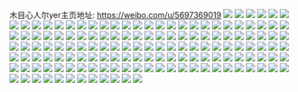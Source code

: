 木目心人尔yer主页地址: https://weibo.com/u/5697369019 
![](https://wx4.sinaimg.cn/mw2000/006dzzWHly1h9jhfs3hlqj30tz14045a.jpg) 
![](https://wx4.sinaimg.cn/mw2000/006dzzWHly1h9jhg0icknj31o0280u0x.jpg) 
![](https://wx4.sinaimg.cn/mw2000/006dzzWHly1h9805qal08j31o0280x6p.jpg) 
![](https://wx4.sinaimg.cn/mw2000/006dzzWHly1h8yy8u5hmtj30wf1n1142.jpg) 
![](https://wx4.sinaimg.cn/mw2000/006dzzWHly1h8yy8urk7zj30tp12jnid.jpg) 
![](https://wx4.sinaimg.cn/mw2000/006dzzWHly1h8t1m6f23cj30tz149dum.jpg) 
![](https://wx4.sinaimg.cn/mw2000/006dzzWHly1h8t1m9auewj31ny285e82.jpg) 
![](https://wx4.sinaimg.cn/mw2000/006dzzWHly1h8t1m9taajj30tz148wv7.jpg) 
![](https://wx4.sinaimg.cn/mw2000/006dzzWHly1h8e7va96gtj30tu13ugtc.jpg) 
![](https://wx4.sinaimg.cn/mw2000/006dzzWHly1h8202rfznxj30zk1bfb29.jpg) 
![](https://wx4.sinaimg.cn/mw2000/006dzzWHly1h7ysva1fa0j3190280qv5.jpg) 
![](https://wx4.sinaimg.cn/mw2000/006dzzWHly1h7qtv7g85yj30uo140tmj.jpg) 
![](https://wx4.sinaimg.cn/mw2000/006dzzWHly1h6ze1pynuqj31ny280x6p.jpg) 
![](https://wx4.sinaimg.cn/mw2000/006dzzWHly1h6sgfdqs4tj31ny280as1.jpg) 
![](https://wx4.sinaimg.cn/mw2000/006dzzWHly1h6sgf1vzb4j31ny280qv6.jpg) 
![](https://wx4.sinaimg.cn/mw2000/006dzzWHly1h6sgff71ntj33402c0hdt.jpg) 
![](https://wx4.sinaimg.cn/mw2000/006dzzWHly1h6r9rk382uj3340340he3.jpg) 
![](https://wx4.sinaimg.cn/mw2000/006dzzWHly1h6r9rp82dyj3340340x6s.jpg) 
![](https://wx4.sinaimg.cn/mw2000/006dzzWHly1h6i1y6ovkgj31400tzh0u.jpg) 
![](https://wx4.sinaimg.cn/mw2000/006dzzWHly1h67meuie38j30u00u00xs.jpg) 
![](https://wx4.sinaimg.cn/mw2000/006dzzWHly1h67mf9zwp4j33402c04qr.jpg) 
![](https://wx4.sinaimg.cn/mw2000/006dzzWHly1h61uabnbk6j31400u03yi.jpg) 
![](https://wx4.sinaimg.cn/mw2000/006dzzWHly1h61ucm1fkxj33403407wn.jpg) 
![](https://wx4.sinaimg.cn/mw2000/006dzzWHly1h61ua9p944j31y02lcqv6.jpg) 
![](https://wx4.sinaimg.cn/mw2000/006dzzWHly1h5xy42i0m0j31xy2lchdu.jpg) 
![](https://wx4.sinaimg.cn/mw2000/006dzzWHly1h5xy47k29tj31xy2lcx6q.jpg) 
![](https://wx4.sinaimg.cn/mw2000/006dzzWHly1h5xy4ffcq9j31xy2lchdc.jpg) 
![](https://wx4.sinaimg.cn/mw2000/006dzzWHly1h5opkxkvc4j31xy2lcb2b.jpg) 
![](https://wx4.sinaimg.cn/mw2000/006dzzWHly1h5opl2v7ozj31xy2lce83.jpg) 
![](https://wx4.sinaimg.cn/mw2000/006dzzWHly1h5opjmqhzoj31xy2lcqv7.jpg) 
![](https://wx4.sinaimg.cn/mw2000/006dzzWHly1h5opm8wzesj315y1s77wh.jpg) 
![](https://wx4.sinaimg.cn/mw2000/006dzzWHly1h5hlzzhardj31ho1zkb29.jpg) 
![](https://wx4.sinaimg.cn/mw2000/006dzzWHly1h5f6pimepij31hm1zkhdt.jpg) 
![](https://wx4.sinaimg.cn/mw2000/006dzzWHly1h5f6q92rxsj31hm1zkkjl.jpg) 
![](https://wx4.sinaimg.cn/mw2000/006dzzWHly1h5f6qfat20j31hm1zkhdt.jpg) 
![](https://wx4.sinaimg.cn/mw2000/006dzzWHly1h5f6o68q0vj31hm1zke81.jpg) 
![](https://wx4.sinaimg.cn/mw2000/006dzzWHly1h57f8879imj32c0340b2a.jpg) 
![](https://wx4.sinaimg.cn/mw2000/006dzzWHly1h55iizmwj8j33402c0u0x.jpg) 
![](https://wx4.sinaimg.cn/mw2000/006dzzWHly1h4umowhyacj31hm1zgkjo.jpg) 
![](https://wx4.sinaimg.cn/mw2000/006dzzWHly1h4s1ozlnpyj31zk1zkx6q.jpg) 
![](https://wx4.sinaimg.cn/mw2000/006dzzWHly1h4s1p14jxhj31zk1hvnpd.jpg) 
![](https://wx4.sinaimg.cn/mw2000/006dzzWHly1h4s1p2mz45j31hm1zkkjl.jpg) 
![](https://wx4.sinaimg.cn/mw2000/006dzzWHly1h4s1oxb91wj31hm1zkkjm.jpg) 
![](https://wx4.sinaimg.cn/mw2000/006dzzWHly1h4s1p48ildj31hm1zku0x.jpg) 
![](https://wx4.sinaimg.cn/mw2000/006dzzWHly1h4s1p5rvssj31hm1zknpd.jpg) 
![](https://wx4.sinaimg.cn/mw2000/006dzzWHly1h4nphc9ddhj30wi11y7e8.jpg) 
![](https://wx4.sinaimg.cn/mw2000/006dzzWHly1h35gc93da3j32c0340x6s.jpg) 
![](https://wx4.sinaimg.cn/mw2000/006dzzWHly1h35gc24vaij30lc0sgn65.jpg) 
![](https://wx4.sinaimg.cn/mw2000/006dzzWHly1h316x3os0vj31bs1zu4k5.jpg) 
![](https://wx4.sinaimg.cn/mw2000/006dzzWHly1h316x2hbbrj30u013y7er.jpg) 
![](https://wx4.sinaimg.cn/mw2000/006dzzWHly1h1xkcxk4dfj30u01407kl.jpg) 
![](https://wx4.sinaimg.cn/mw2000/006dzzWHly1h1xkcwsm2nj31be1bdqv5.jpg) 
![](https://wx4.sinaimg.cn/mw2000/006dzzWHly1h1t029lji5j32c0340b2b.jpg) 
![](https://wx4.sinaimg.cn/mw2000/006dzzWHly1h1ar7r0g6wj30vg15swjm.jpg) 
![](https://wx4.sinaimg.cn/mw2000/006dzzWHly1h1ar7rdfdwj30u00u0tes.jpg) 
![](https://wx4.sinaimg.cn/mw2000/006dzzWHly1h0z6ie39nyj30vg1n6n3v.jpg) 
![](https://wx4.sinaimg.cn/mw2000/006dzzWHly1h0pc9dcx5kj320s20snph.jpg) 
![](https://wx4.sinaimg.cn/mw2000/006dzzWHly1h0itmday67j30u014017c.jpg) 
![](https://wx4.sinaimg.cn/mw2000/006dzzWHly1h0itmcfi8sj31lw1lw1ky.jpg) 
![](https://wx4.sinaimg.cn/mw2000/006dzzWHly1h0itmf1t09j31mg1mghdu.jpg) 
![](https://wx4.sinaimg.cn/mw2000/006dzzWHly1h0hdsltyn0j30u0140qct.jpg) 
![](https://wx4.sinaimg.cn/mw2000/006dzzWHly1h0czbvgf65j30u014e49e.jpg) 
![](https://wx4.sinaimg.cn/mw2000/006dzzWHly1gz833myvmqj33402c01kz.jpg) 
![](https://wx4.sinaimg.cn/mw2000/006dzzWHly1gyyt0txwl8j30mi0u0tj5.jpg) 
![](https://wx4.sinaimg.cn/mw2000/006dzzWHly1gyvh58ibqjj30u00u0dn2.jpg) 
![](https://wx4.sinaimg.cn/mw2000/006dzzWHly1gylnkaikr1j30u00tzqca.jpg) 
![](https://wx4.sinaimg.cn/mw2000/006dzzWHly1gx7ilbgc1xj30u0140arj.jpg) 
![](https://wx4.sinaimg.cn/mw2000/006dzzWHly1gx1qc943wqj30mi0u0wnb.jpg) 
![](https://wx4.sinaimg.cn/mw2000/006dzzWHly1gx1qcddul1j32c03401kz.jpg) 
![](https://wx4.sinaimg.cn/mw2000/006dzzWHly1gx1qcfucvaj32c0340hdv.jpg) 
![](https://wx4.sinaimg.cn/mw2000/006dzzWHly1gws8l8icdoj33402c0b2b.jpg) 
![](https://wx4.sinaimg.cn/mw2000/006dzzWHly1gws8lag5rlj33402c04qr.jpg) 
![](https://wx4.sinaimg.cn/mw2000/006dzzWHly1gws8lcisraj33402c07wj.jpg) 
![](https://wx4.sinaimg.cn/mw2000/006dzzWHly1gwa84q7i12j30mi0u0dv0.jpg) 
![](https://wx4.sinaimg.cn/mw2000/006dzzWHly1gubfe8rso4j62c0340b2a02.jpg) 
![](https://wx4.sinaimg.cn/mw2000/006dzzWHly1gtkybrfqevj60u012xngk02.jpg) 
![](https://wx4.sinaimg.cn/mw2000/006dzzWHly1gtd7qy64pvj33402c0hdt.jpg) 
![](https://wx4.sinaimg.cn/mw2000/006dzzWHly1gsm46lppt7j33402c07wj.jpg) 
![](https://wx4.sinaimg.cn/mw2000/006dzzWHly1gsm46izfmlj32c02c07wh.jpg) 
![](https://wx4.sinaimg.cn/mw2000/006dzzWHly1gseele9ajpj32tc2407wi.jpg) 
![](https://wx4.sinaimg.cn/mw2000/006dzzWHly1gseeldc0z1j32tc240b2a.jpg) 
![](https://wx4.sinaimg.cn/mw2000/006dzzWHly1gs9we7r81yj31cc1sg1ky.jpg) 
![](https://wx4.sinaimg.cn/mw2000/006dzzWHly1grqoq8vj1qj30ls0ls46x.jpg) 
![](https://wx4.sinaimg.cn/mw2000/006dzzWHly1grqoq9mu4dj30ku0s3at2.jpg) 
![](https://wx4.sinaimg.cn/mw2000/006dzzWHly1gqcf1hjp2aj30u00u04m9.jpg) 
![](https://wx4.sinaimg.cn/mw2000/006dzzWHly1gqcf1gnrn3j30u00u0e4j.jpg) 
![](https://wx4.sinaimg.cn/mw2000/006dzzWHly1gpicv2uax4j32c0340qv6.jpg) 
![](https://wx4.sinaimg.cn/mw2000/006dzzWHly1gpicv57nw8j32c0340hdw.jpg) 
![](https://wx4.sinaimg.cn/mw2000/006dzzWHly1gozttpr53zj30u00u0dlv.jpg) 
![](https://wx4.sinaimg.cn/mw2000/006dzzWHly1gozttox2g9j30u00u0tdi.jpg) 
![](https://wx4.sinaimg.cn/mw2000/006dzzWHly1gnjta2celoj30h30fkdpz.jpg) 
![](https://wx4.sinaimg.cn/mw2000/006dzzWHly1gnjta4v0hhj32c02c07wh.jpg) 
![](https://wx4.sinaimg.cn/mw2000/006dzzWHly1gm7unfych3j30zi0qohc5.jpg) 
![](https://wx4.sinaimg.cn/mw2000/006dzzWHly1gll2rhwkvbj30u01401kx.jpg) 
![](https://wx4.sinaimg.cn/mw2000/006dzzWHly1ghhg15gutuj30q60p278x.jpg) 
![](https://wx4.sinaimg.cn/mw2000/006dzzWHly1ggf7f3pphej31cg1sgx6q.jpg) 
![](https://wx4.sinaimg.cn/mw2000/006dzzWHly1ggf7f2ukn8j30u00su15s.jpg) 
![](https://wx4.sinaimg.cn/mw2000/006dzzWHly1gg1a11sdrvj31cg1sgu0y.jpg) 
![](https://wx4.sinaimg.cn/mw2000/006dzzWHly1gf4t6eb412j30j60l1q6i.jpg) 
![](https://wx4.sinaimg.cn/mw2000/006dzzWHly1gem3yhxrykj31cg1sg7wj.jpg) 
![](https://wx4.sinaimg.cn/mw2000/006dzzWHly1gel1u3uufrj31cc1tq7wl.jpg) 
![](https://wx4.sinaimg.cn/mw2000/006dzzWHly1ge0ecnz2soj31cg1sgnpe.jpg) 
![](https://wx4.sinaimg.cn/mw2000/006dzzWHly1gdy2jd1bboj30j60jlwfl.jpg) 
![](https://wx4.sinaimg.cn/mw2000/006dzzWHly1gc68ixi0wyj30s80m2138.jpg) 
![](https://wx4.sinaimg.cn/mw2000/006dzzWHly1gagsjsty3dj30ty13wtxe.jpg) 
![](https://wx4.sinaimg.cn/mw2000/006dzzWHly1ga3dcs00daj31cg1sgu0y.jpg) 
![](https://wx4.sinaimg.cn/mw2000/006dzzWHly1ga3dcy24usj31cg1sgqv6.jpg) 
![](https://wx4.sinaimg.cn/mw2000/006dzzWHly1g7o7plhpawj31cc1sw7wi.jpg) 
![](https://wx4.sinaimg.cn/mw2000/006dzzWHly1g7l99oyzedj33402c0qv5.jpg) 
![](https://wx4.sinaimg.cn/mw2000/006dzzWHly1g7l99uqn6ij33402c0qv5.jpg) 
![](https://wx4.sinaimg.cn/mw2000/006dzzWHly1g7l99193qtj32c03404qp.jpg) 
![](https://wx4.sinaimg.cn/mw2000/006dzzWHly1g7g8lae92sj31sg109qv8.jpg) 
![](https://wx4.sinaimg.cn/mw2000/006dzzWHly1g7g8lczud3j31sg109kjo.jpg) 
![](https://wx4.sinaimg.cn/mw2000/006dzzWHly1g7g8l6xehvj31hc0u0u0y.jpg) 
![](https://wx4.sinaimg.cn/mw2000/006dzzWHly1g7g8lfdiisj31sg1ccx6r.jpg) 
![](https://wx4.sinaimg.cn/mw2000/006dzzWHly1g7csox8milj31cg1m8b2b.jpg) 
![](https://wx4.sinaimg.cn/mw2000/006dzzWHly1g6uawk64zlj30u00u0hc5.jpg) 
![](https://wx4.sinaimg.cn/mw2000/006dzzWHly1g6uaw743i9j31cc1sgqv6.jpg) 
![](https://wx4.sinaimg.cn/mw2000/006dzzWHly1g4c4t99ebaj31cg1sgu0y.jpg) 
![](https://wx4.sinaimg.cn/mw2000/006dzzWHly1g4c4t8edyvj31cg1sgqv6.jpg) 
![](https://wx4.sinaimg.cn/mw2000/006dzzWHly1g3gwlqky1aj32c02c07nn.jpg) 
![](https://wx4.sinaimg.cn/mw2000/006dzzWHly1g38u2fzmcij33402c0e81.jpg) 
![](https://wx4.sinaimg.cn/mw2000/006dzzWHly1g38u2hllgmj33402c07wh.jpg) 
![](https://wx4.sinaimg.cn/mw2000/006dzzWHly1g38u2jpcgjj31cc1sgx6t.jpg) 
![](https://wx4.sinaimg.cn/mw2000/006dzzWHly1g38u2m8bjrj31cc1tihdx.jpg) 
![](https://wx4.sinaimg.cn/mw2000/006dzzWHly1g38u2e8fnmj32c0340u0x.jpg) 
![](https://wx4.sinaimg.cn/mw2000/006dzzWHly1g38u2nmpavj32c02c0npd.jpg) 
![](https://wx4.sinaimg.cn/mw2000/006dzzWHly1g2283q28kpj31cg1lt1kz.jpg) 
![](https://wx4.sinaimg.cn/mw2000/006dzzWHly1g2283nn09lj31cg1m01kz.jpg) 
![](https://wx4.sinaimg.cn/mw2000/006dzzWHly1g0gbfyjy42j30yi1ai1ky.jpg) 
![](https://wx4.sinaimg.cn/mw2000/006dzzWHly1g0c4ordnz7j31w02io7wh.jpg) 
![](https://wx4.sinaimg.cn/mw2000/006dzzWHly1g0c4pcl355j31w01w0u0x.jpg) 
![](https://wx4.sinaimg.cn/mw2000/006dzzWHly1g08k87d4r3j30qf0ut4p8.jpg) 
![](https://wx4.sinaimg.cn/mw2000/006dzzWHly1fzy5re667qj30qo0wah0o.jpg) 
![](https://wx4.sinaimg.cn/mw2000/006dzzWHly1fzy5rfw0htj30q80w8asz.jpg) 
![](https://wx4.sinaimg.cn/mw2000/006dzzWHly1fyz3byd4h7j30qg0w3tnq.jpg) 
![](https://wx4.sinaimg.cn/mw2000/006dzzWHly1fxpautp0ltj30qo0wktga.jpg) 
![](https://wx4.sinaimg.cn/mw2000/006dzzWHly1fxpauue3hjj30qo0qotcz.jpg) 
![](https://wx4.sinaimg.cn/mw2000/006dzzWHly1fv5wfwpbi0j32io1w0qv5.jpg) 
![](https://wx4.sinaimg.cn/mw2000/006dzzWHly1fuao0kjps5j32io1w0hdt.jpg) 
![](https://wx4.sinaimg.cn/mw2000/006dzzWHly1ftlbh43g50j315o15o16c.jpg) 
![](https://wx4.sinaimg.cn/mw2000/006dzzWHly1fqtw2zumymj30hr0gw74z.jpg) 
![](https://wx4.sinaimg.cn/mw2000/006dzzWHly1fpli8bmlp1j30ow0qzjv0.jpg) 
